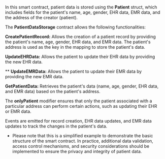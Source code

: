 In this smart contract, patient data is stored using the **Patient** struct, which includes fields for the patient's name, age, gender, EHR data, EMR data, and the address of the creator (patient).

The **PatientDataStorage** contract allows the following functionalities:

  **CreatePatientRecord:**  Allows the creation of a patient record by providing the patient's name, age, gender, EHR data, and EMR data. The patient's address is used as the key in the mapping to store the patient's data.
  
  **UpdateEHRData:** Allows the patient to update their EHR data by providing the new EHR data.

  ** **UpdateEMRData:**  Allows the patient to update their EMR data by providing the new EMR data.
  
  **GetPatientData:**  Retrieves the patient's data (name, age, gender, EHR data, and EMR data) based on the patient's address.
  
  The **onlyPatient** modifier ensures that only the patient associated with a particular address can perform certain actions, such as updating their EHR or EMR data.
  
  Events are emitted for record creation, EHR data updates, and EMR data updates to track the changes in the patient's data.
  
  * Please note that this is a simplified example to demonstrate the basic structure of the smart contract. In practice, additional data validation, access control   mechanisms, and security considerations should be implemented to ensure the privacy and integrity of patient data.
